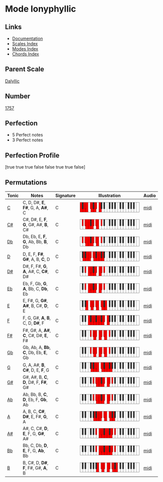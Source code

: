 # Mode Ionyphyllic

## Links

- [Documentation](index.md)
- [Scales Index](Scales.md)
- [Modes Index](Modes.md)
- [Chords Index](Chords.md)

## Parent Scale

[Dalyllic](ScaleDalyllic.md)

## Number

[1757](https://ianring.com/musictheory/scales/1757)

## Perfection

- 5 Perfect notes
- 3 Perfect notes

## Perfection Profile

[true true true false false true true false]

## Permutations

| Tonic | Notes | Signature | Illustration | Audio |
|-------|-------|-----------|--------------|-------|
| [C](ModeCNaturalIonyphyllic.md) | C, D, D#, **E**, **F#**, G, A, **A#**, C | C | ![CNaturalIonyphyllic](ModeCNaturalIonyphyllic.png) | [midi](https://github.com/edipermadi/music/blob/main/docs/ModeCNaturalIonyphyllic.mid?raw=true) |
| [C#](ModeCSharpIonyphyllic.md) | C#, D#, E, **F**, **G**, G#, A#, **B**, C# | C | ![CSharpIonyphyllic](ModeCSharpIonyphyllic.png) | [midi](https://github.com/edipermadi/music/blob/main/docs/ModeCSharpIonyphyllic.mid?raw=true) |
| [Db](ModeDFlatIonyphyllic.md) | Db, Eb, E, **F**, **G**, Ab, Bb, **B**, Db | C | ![DFlatIonyphyllic](ModeDFlatIonyphyllic.png) | [midi](https://github.com/edipermadi/music/blob/main/docs/ModeDFlatIonyphyllic.mid?raw=true) |
| [D](ModeDNaturalIonyphyllic.md) | D, E, F, **F#**, **G#**, A, B, **C**, D | C | ![DNaturalIonyphyllic](ModeDNaturalIonyphyllic.png) | [midi](https://github.com/edipermadi/music/blob/main/docs/ModeDNaturalIonyphyllic.mid?raw=true) |
| [D#](ModeDSharpIonyphyllic.md) | D#, F, F#, **G**, **A**, A#, C, **C#**, D# | C | ![DSharpIonyphyllic](ModeDSharpIonyphyllic.png) | [midi](https://github.com/edipermadi/music/blob/main/docs/ModeDSharpIonyphyllic.mid?raw=true) |
| [Eb](ModeEFlatIonyphyllic.md) | Eb, F, Gb, **G**, **A**, Bb, C, **Db**, Eb | C | ![EFlatIonyphyllic](ModeEFlatIonyphyllic.png) | [midi](https://github.com/edipermadi/music/blob/main/docs/ModeEFlatIonyphyllic.mid?raw=true) |
| [E](ModeENaturalIonyphyllic.md) | E, F#, G, **G#**, **A#**, B, C#, **D**, E | C | ![ENaturalIonyphyllic](ModeENaturalIonyphyllic.png) | [midi](https://github.com/edipermadi/music/blob/main/docs/ModeENaturalIonyphyllic.mid?raw=true) |
| [F](ModeFNaturalIonyphyllic.md) | F, G, G#, **A**, **B**, C, D, **D#**, F | C | ![FNaturalIonyphyllic](ModeFNaturalIonyphyllic.png) | [midi](https://github.com/edipermadi/music/blob/main/docs/ModeFNaturalIonyphyllic.mid?raw=true) |
| [F#](ModeFSharpIonyphyllic.md) | F#, G#, A, **A#**, **C**, C#, D#, **E**, F# | C | ![FSharpIonyphyllic](ModeFSharpIonyphyllic.png) | [midi](https://github.com/edipermadi/music/blob/main/docs/ModeFSharpIonyphyllic.mid?raw=true) |
| [Gb](ModeGFlatIonyphyllic.md) | Gb, Ab, A, **Bb**, **C**, Db, Eb, **E**, Gb | C | ![GFlatIonyphyllic](ModeGFlatIonyphyllic.png) | [midi](https://github.com/edipermadi/music/blob/main/docs/ModeGFlatIonyphyllic.mid?raw=true) |
| [G](ModeGNaturalIonyphyllic.md) | G, A, A#, **B**, **C#**, D, E, **F**, G | C | ![GNaturalIonyphyllic](ModeGNaturalIonyphyllic.png) | [midi](https://github.com/edipermadi/music/blob/main/docs/ModeGNaturalIonyphyllic.mid?raw=true) |
| [G#](ModeGSharpIonyphyllic.md) | G#, A#, B, **C**, **D**, D#, F, **F#**, G# | C | ![GSharpIonyphyllic](ModeGSharpIonyphyllic.png) | [midi](https://github.com/edipermadi/music/blob/main/docs/ModeGSharpIonyphyllic.mid?raw=true) |
| [Ab](ModeAFlatIonyphyllic.md) | Ab, Bb, B, **C**, **D**, Eb, F, **Gb**, Ab | C | ![AFlatIonyphyllic](ModeAFlatIonyphyllic.png) | [midi](https://github.com/edipermadi/music/blob/main/docs/ModeAFlatIonyphyllic.mid?raw=true) |
| [A](ModeANaturalIonyphyllic.md) | A, B, C, **C#**, **D#**, E, F#, **G**, A | C | ![ANaturalIonyphyllic](ModeANaturalIonyphyllic.png) | [midi](https://github.com/edipermadi/music/blob/main/docs/ModeANaturalIonyphyllic.mid?raw=true) |
| [A#](ModeASharpIonyphyllic.md) | A#, C, C#, **D**, **E**, F, G, **G#**, A# | C | ![ASharpIonyphyllic](ModeASharpIonyphyllic.png) | [midi](https://github.com/edipermadi/music/blob/main/docs/ModeASharpIonyphyllic.mid?raw=true) |
| [Bb](ModeBFlatIonyphyllic.md) | Bb, C, Db, **D**, **E**, F, G, **Ab**, Bb | C | ![BFlatIonyphyllic](ModeBFlatIonyphyllic.png) | [midi](https://github.com/edipermadi/music/blob/main/docs/ModeBFlatIonyphyllic.mid?raw=true) |
| [B](ModeBNaturalIonyphyllic.md) | B, C#, D, **D#**, **F**, F#, G#, **A**, B | C | ![BNaturalIonyphyllic](ModeBNaturalIonyphyllic.png) | [midi](https://github.com/edipermadi/music/blob/main/docs/ModeBNaturalIonyphyllic.mid?raw=true) |
